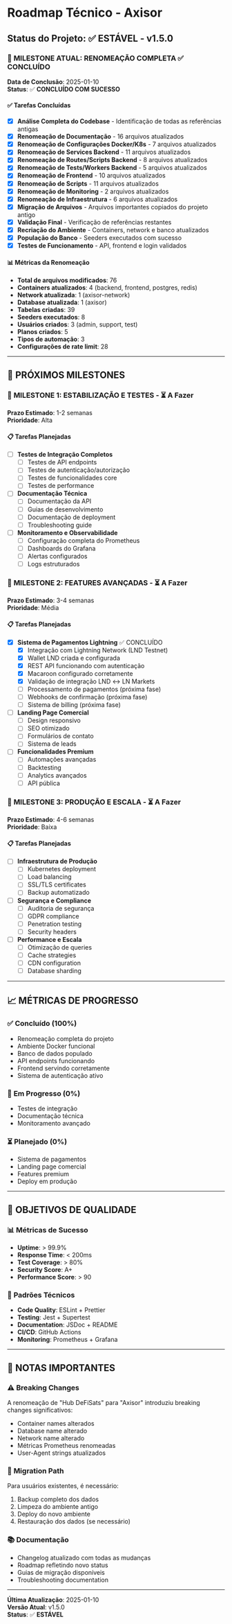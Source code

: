 # Roadmap Técnico - Axisor

## Status do Projeto: ✅ **ESTÁVEL** - v1.5.0

### 🎯 **MILESTONE ATUAL: RENOMEAÇÃO COMPLETA** ✅ CONCLUÍDO

**Data de Conclusão**: 2025-01-10  
**Status**: ✅ **CONCLUÍDO COM SUCESSO**

#### ✅ Tarefas Concluídas

- [x] **Análise Completa do Codebase** - Identificação de todas as referências antigas
- [x] **Renomeação de Documentação** - 16 arquivos atualizados
- [x] **Renomeação de Configurações Docker/K8s** - 7 arquivos atualizados  
- [x] **Renomeação de Services Backend** - 11 arquivos atualizados
- [x] **Renomeação de Routes/Scripts Backend** - 8 arquivos atualizados
- [x] **Renomeação de Tests/Workers Backend** - 5 arquivos atualizados
- [x] **Renomeação de Frontend** - 10 arquivos atualizados
- [x] **Renomeação de Scripts** - 11 arquivos atualizados
- [x] **Renomeação de Monitoring** - 2 arquivos atualizados
- [x] **Renomeação de Infraestrutura** - 6 arquivos atualizados
- [x] **Migração de Arquivos** - Arquivos importantes copiados do projeto antigo
- [x] **Validação Final** - Verificação de referências restantes
- [x] **Recriação do Ambiente** - Containers, network e banco atualizados
- [x] **População do Banco** - Seeders executados com sucesso
- [x] **Testes de Funcionamento** - API, frontend e login validados

#### 📊 **Métricas da Renomeação**

- **Total de arquivos modificados**: 76
- **Containers atualizados**: 4 (backend, frontend, postgres, redis)
- **Network atualizada**: 1 (axisor-network)
- **Database atualizada**: 1 (axisor)
- **Tabelas criadas**: 39
- **Seeders executados**: 8
- **Usuários criados**: 3 (admin, support, test)
- **Planos criados**: 5
- **Tipos de automação**: 3
- **Configurações de rate limit**: 28

---

## 🚀 **PRÓXIMOS MILESTONES**

### 🎯 **MILESTONE 1: ESTABILIZAÇÃO E TESTES** - ⏳ A Fazer

**Prazo Estimado**: 1-2 semanas  
**Prioridade**: Alta

#### 📋 Tarefas Planejadas

- [ ] **Testes de Integração Completos**
  - [ ] Testes de API endpoints
  - [ ] Testes de autenticação/autorização
  - [ ] Testes de funcionalidades core
  - [ ] Testes de performance

- [ ] **Documentação Técnica**
  - [ ] Documentação da API
  - [ ] Guias de desenvolvimento
  - [ ] Documentação de deployment
  - [ ] Troubleshooting guide

- [ ] **Monitoramento e Observabilidade**
  - [ ] Configuração completa do Prometheus
  - [ ] Dashboards do Grafana
  - [ ] Alertas configurados
  - [ ] Logs estruturados

### 🎯 **MILESTONE 2: FEATURES AVANÇADAS** - ⏳ A Fazer

**Prazo Estimado**: 3-4 semanas  
**Prioridade**: Média

#### 📋 Tarefas Planejadas

- [x] **Sistema de Pagamentos Lightning** ✅ CONCLUÍDO
  - [x] Integração com Lightning Network (LND Testnet)
  - [x] Wallet LND criada e configurada
  - [x] REST API funcionando com autenticação
  - [x] Macaroon configurado corretamente
  - [x] Validação de integração LND ↔ LN Markets
  - [ ] Processamento de pagamentos (próxima fase)
  - [ ] Webhooks de confirmação (próxima fase)
  - [ ] Sistema de billing (próxima fase)

- [ ] **Landing Page Comercial**
  - [ ] Design responsivo
  - [ ] SEO otimizado
  - [ ] Formulários de contato
  - [ ] Sistema de leads

- [ ] **Funcionalidades Premium**
  - [ ] Automações avançadas
  - [ ] Backtesting
  - [ ] Analytics avançados
  - [ ] API pública

### 🎯 **MILESTONE 3: PRODUÇÃO E ESCALA** - ⏳ A Fazer

**Prazo Estimado**: 4-6 semanas  
**Prioridade**: Baixa

#### 📋 Tarefas Planejadas

- [ ] **Infraestrutura de Produção**
  - [ ] Kubernetes deployment
  - [ ] Load balancing
  - [ ] SSL/TLS certificates
  - [ ] Backup automatizado

- [ ] **Segurança e Compliance**
  - [ ] Auditoria de segurança
  - [ ] GDPR compliance
  - [ ] Penetration testing
  - [ ] Security headers

- [ ] **Performance e Escala**
  - [ ] Otimização de queries
  - [ ] Cache strategies
  - [ ] CDN configuration
  - [ ] Database sharding

---

## 📈 **MÉTRICAS DE PROGRESSO**

### ✅ **Concluído (100%)**
- Renomeação completa do projeto
- Ambiente Docker funcional
- Banco de dados populado
- API endpoints funcionando
- Frontend servindo corretamente
- Sistema de autenticação ativo

### 🚧 **Em Progresso (0%)**
- Testes de integração
- Documentação técnica
- Monitoramento avançado

### ⏳ **Planejado (0%)**
- Sistema de pagamentos
- Landing page comercial
- Features premium
- Deploy em produção

---

## 🎯 **OBJETIVOS DE QUALIDADE**

### 📊 **Métricas de Sucesso**
- **Uptime**: > 99.9%
- **Response Time**: < 200ms
- **Test Coverage**: > 80%
- **Security Score**: A+
- **Performance Score**: > 90

### 🔧 **Padrões Técnicos**
- **Code Quality**: ESLint + Prettier
- **Testing**: Jest + Supertest
- **Documentation**: JSDoc + README
- **CI/CD**: GitHub Actions
- **Monitoring**: Prometheus + Grafana

---

## 📝 **NOTAS IMPORTANTES**

### ⚠️ **Breaking Changes**
A renomeação de "Hub DeFiSats" para "Axisor" introduziu breaking changes significativos:
- Container names alterados
- Database name alterado
- Network name alterado
- Métricas Prometheus renomeadas
- User-Agent strings atualizados

### 🔄 **Migration Path**
Para usuários existentes, é necessário:
1. Backup completo dos dados
2. Limpeza do ambiente antigo
3. Deploy do novo ambiente
4. Restauração dos dados (se necessário)

### 📚 **Documentação**
- Changelog atualizado com todas as mudanças
- Roadmap refletindo novo status
- Guias de migração disponíveis
- Troubleshooting documentation

---

**Última Atualização**: 2025-01-10  
**Versão Atual**: v1.5.0  
**Status**: ✅ **ESTÁVEL**